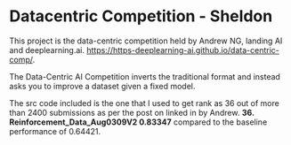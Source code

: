 # Datacentric Competition - Sheldon

This project is the data-centric competition held by Andrew NG, landing AI and deeplearning.ai.
https://https-deeplearning-ai.github.io/data-centric-comp/.

The Data-Centric AI Competition inverts the traditional format and instead asks you to 
improve a dataset given a fixed model.

The src code included is the one that I used to get rank as 36 out of more than 2400 submissions as per
the post on linked in by Andrew.
**36. Reinforcement_Data_Aug0309V2 0.83347**
compared to the baseline performance of 0.64421.